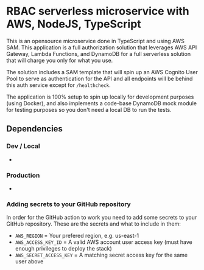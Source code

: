 # RBAC serverless microservice with AWS, NodeJS, TypeScript

This is an opensource microservice done in TypeScript and using AWS SAM. This application is a full authorization solution that leverages AWS API Gateway, Lambda Functions, and DynamoDB for a full serverless solution that will charge you only for what you use.

The solution includes a SAM template that will spin up an AWS Cognito User Pool to serve as authentication for the API and all endpoints will be behind this auth service except for `/healthcheck`.

The application is 100% setup to spin up locally for development purposes (using Docker), and also implements a code-base DynamoDB mock module for testing purposes so you don't need a local DB to run the tests.

## Dependencies

### Dev / Local

-

### Production

-

### Adding secrets to your GitHub repository

In order for the GitHub action to work you need to add some secrets to your GitHub repository. These are the secrets and what to include in them:

-   `AWS_REGION` = Your prefered region, e.g. us-east-1
-   `AWS_ACCESS_KEY_ID` = A valid AWS account user access key (must have enough privileges to deploy the stack)
-   `AWS_SECRET_ACCESS_KEY` = A matching secret access key for the same user above
